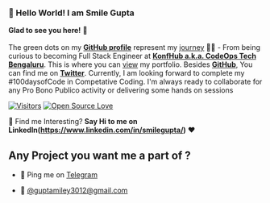 ### 👋 Hello World! I am Smile Gupta

**Glad to see you here!** :star_struck: 
<br> <br>
The green dots on my [**GitHub profile**](https://github.com/smilegupta?tab=repositories) represent my [journey](https://fayz.in/stories/s/1569/0/?ckt_id=ZGL1ZGVk&title=Help_for_beginners_smile_gupta) :running_woman: - From being curious to becoming Full Stack Engineer at [**KonfHub a.k.a. CodeOps Tech Bengaluru**](https://konfhub.com/). This is where you can [view](https://smilegupta.github.io/smilegupta/) my portfolio.  Besides [**GitHub**](https://github.com/smile/), You can find me on [**Twitter**](https://twitter.com/smileguptaaa). Currently, I am looking forward to complete my #100daysofCode in Competative Coding. I'm always ready to collaborate for any Pro Bono Publico activity or delivering some hands on sessions

[![Visitors](https://visitor-badge.glitch.me/badge?page_id=smilegupta.visitor-badge)](https://github.com/smilegupta) [![Open Source Love](https://badges.frapsoft.com/os/v2/open-source.svg?v=103)](https://github.com/smilegupta)

:dart: Find me Interesting? 
**Say Hi to me on LinkedIn(https://www.linkedin.com/in/smilegupta/)** :heart: 

## Any Project you want me a part of ?

* 👀 Ping me on [Telegram](https://t.me/smilegupta)

* 💌 [@guptamiley3012@gmail.com](mailto:guptamiley3012@gmail.com)
